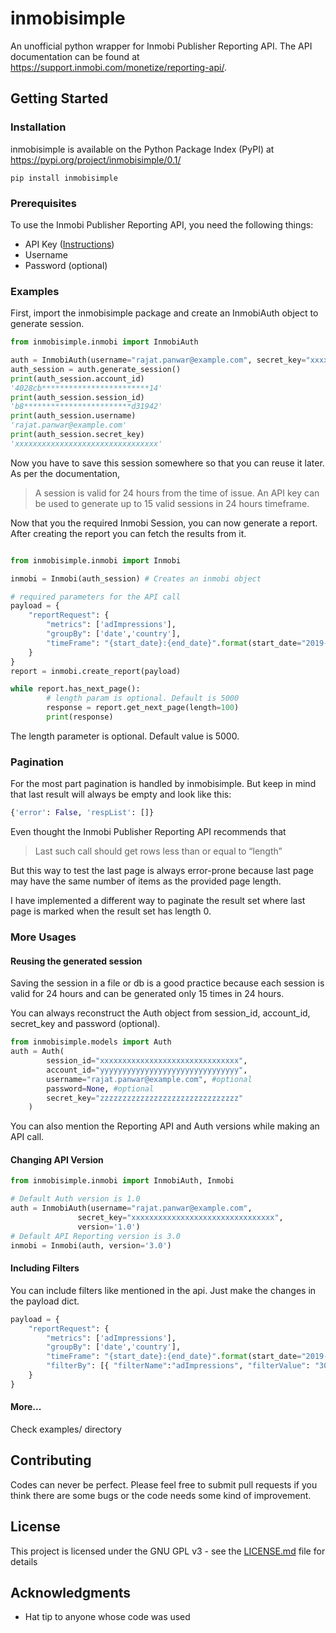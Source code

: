 # inmobisimple

An unofficial python wrapper for Inmobi Publisher Reporting API. 
The API documentation can be found at https://support.inmobi.com/monetize/reporting-api/. 

## Getting Started


### Installation

inmobisimple is available on the Python Package Index (PyPI) at https://pypi.org/project/inmobisimple/0.1/

```
pip install inmobisimple
```

### Prerequisites

To use the Inmobi Publisher Reporting API, you need the following things:


* API Key ([Instructions](https://support.inmobi.com/monetize/reporting-api/reporting-api/))
* Username
* Password (optional)


### Examples

First, import the inmobisimple package and create an InmobiAuth object to generate session.

```python
from inmobisimple.inmobi import InmobiAuth

auth = InmobiAuth(username="rajat.panwar@example.com", secret_key="xxxxxxxxxxxxxxxxxxxxxxxxxxxxxxxx")
auth_session = auth.generate_session()
print(auth_session.account_id)
'4028cb************************14'
print(auth_session.session_id)
'b8************************d31942'
print(auth_session.username)
'rajat.panwar@example.com'
print(auth_session.secret_key)
'xxxxxxxxxxxxxxxxxxxxxxxxxxxxxxxx'
```

Now you have to save this session somewhere so that you can reuse it later. As per the documentation,

>A session is valid for 24 hours from the time of issue. An API key can be used to generate up to 15 valid sessions in 24 hours timeframe. 

Now that you the required Inmobi Session, you can now generate a report.
After creating the report you can fetch the results from it. 

```python

from inmobisimple.inmobi import Inmobi

inmobi = Inmobi(auth_session) # Creates an inmobi object

# required parameters for the API call
payload = {
    "reportRequest": {
        "metrics": ['adImpressions'],
        "groupBy": ['date','country'],
        "timeFrame": "{start_date}:{end_date}".format(start_date="2019-01-30", end_date="2019-01-31")
    }
}
report = inmobi.create_report(payload)

while report.has_next_page():
        # length param is optional. Default is 5000
        response = report.get_next_page(length=100)
        print(response)
```

The length parameter is optional. Default value is 5000.

### Pagination

For the most part pagination is handled by inmobisimple. But keep in mind that last result will always be empty and look like this:

```python
{'error': False, 'respList': []}
```

Even thought the Inmobi Publisher Reporting API recommends that
>Last such call should get rows less than or equal to “length”

But this way to test the last page is always error-prone because last page may have the same number of items as the provided page length.

I have implemented a different way to paginate the result set where last page is marked when the result set has length 0.


### More Usages


#### Reusing the generated session 

Saving the session in a file or db is a good practice because each session is valid for 24 hours and can be generated only 15 times in 24 hours.

You can always reconstruct the Auth object from session_id, account_id, secret_key and password (optional).

```python
from inmobisimple.models import Auth
auth = Auth(
        session_id="xxxxxxxxxxxxxxxxxxxxxxxxxxxxxxx",
        account_id="yyyyyyyyyyyyyyyyyyyyyyyyyyyyyyy",
        username="rajat.panwar@example.com", #optional
        password=None, #optional
        secret_key="zzzzzzzzzzzzzzzzzzzzzzzzzzzzzzz"
    )
```



You can also mention the Reporting API and Auth versions while making an API call.

#### Changing API Version

 ```python
from inmobisimple.inmobi import InmobiAuth, Inmobi

# Default Auth version is 1.0
auth = InmobiAuth(username="rajat.panwar@example.com", 
                secret_key="xxxxxxxxxxxxxxxxxxxxxxxxxxxxxxxx",
                version='1.0')
# Default API Reporting version is 3.0
inmobi = Inmobi(auth, version='3.0')
```

#### Including Filters

You can include filters like mentioned in the api.
Just make the changes in the payload dict.

```python
payload = {
    "reportRequest": {
        "metrics": ['adImpressions'],
        "groupBy": ['date','country'],
        "timeFrame": "{start_date}:{end_date}".format(start_date="2019-01-30", end_date="2019-01-31"),
        "filterBy": [{ "filterName":"adImpressions", "filterValue": "300" , "comparator":">"}]
    }
}
```

#### More...

Check examples/ directory

## Contributing

Codes can never be perfect. Please feel free to submit pull requests if you think there are some bugs or the code needs some kind of improvement.

## License

This project is licensed under the GNU GPL v3 - see the [LICENSE.md](LICENSE.md) file for details

## Acknowledgments

* Hat tip to anyone whose code was used
